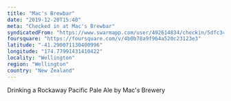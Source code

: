 ```yaml
---
title: "Mac's Brewbar"
date: "2019-12-20T15:40"
meta: "Checked in at Mac's Brewbar"
syndicatedFrom: "https://www.swarmapp.com/user/492614834/checkin/5dfc34a71701f30008fea6ff"
foursquare: "https://foursquare.com/v/4b0b78a9f964a520c23123e3"
latitude: "-41.290071130400996"
longitude: "174.77991431410422"
locality: "Wellington"
region: "Wellington"
country: "New Zealand"
---
```

Drinking a Rockaway Pacific Pale Ale by Mac's Brewery
